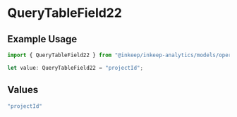 # QueryTableField22

## Example Usage

```typescript
import { QueryTableField22 } from "@inkeep/inkeep-analytics/models/operations";

let value: QueryTableField22 = "projectId";
```

## Values

```typescript
"projectId"
```